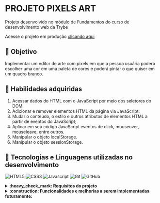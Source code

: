# PROJETO PIXELS ART

Projeto desenvolvido no módulo de Fundamentos do curso de desenvolvimento web da Trybe

<p>Acesse o projeto em produção <a href="" target="_blank">clicando aqui</a></p>

## 🎯 Objetivo

 Implementar um editor de arte com pixels em que a pessoa usuária poderá escolher uma cor em uma paleta de cores e poderá pintar o que quiser em um quadro branco.

## 📝 Habilidades adquiridas

  1. Acessar dados do HTML com o JavaScript por meio dos seletores do DOM.
  2. Adicionar e remover elementos HTML da página via JavaScript.
  3. Mudar o conteúdo, o estilo e outros atributos de elementos HTML a partir de eventos do JavaScript;
  4. Aplicar em seu código JavaScript eventos de click, mouseover, mouseleave, entre outros.
  5. Manipular o objeto localStorage.
  6. Manipular o objeto sessionStorage.
  

  ## :pushpin: Tecnologias e Linguagens utilizadas no desenvolvimento
  ![HTML5](https://img.shields.io/badge/html5-%23E34F26.svg?style=for-the-badge&logo=html5&logoColor=white)
  ![CSS3](https://img.shields.io/badge/css3-%231572B6.svg?style=for-the-badge&logo=css3&logoColor=white)
  ![Javascript](https://img.shields.io/badge/javascript-%23323330.svg?style=for-the-badge&logo=javascript&logoColor=%23F7DF1E)
  ![Git](https://img.shields.io/badge/git-%23F05033.svg?style=for-the-badge&logo=git&logoColor=white)
  ![GitHub](https://img.shields.io/badge/github-%23121011.svg?style=for-the-badge&logo=github&logoColor=white)

<details>
  <summary><strong>:heavy_check_mark: Requisitos do projeto  </strong></summary><br />

 - [x] Adicione à página o título "Paleta de Cores".
 - [x] Adicione à página uma paleta contendo quatro cores distintas.
 - [x] Adicione a cor preta como a primeira cor da paleta de cores
 - [x] Adicione um botão para gerar cores aleatórias para a paleta de cores.
 - [x] Implemente uma função usando localStorage para que a paleta de cores gerada aleatoriamente seja mantida após recarregar a página.
 - [x] Adicione à página um quadro contendo 25 pixels.
 - [x] Faça com que cada pixel do quadro tenha largura e altura de 40 pixels e borda preta de 1 pixel de espessura.
 - [x] Defina a cor preta como cor inicial da paleta de cores
 - [x] Crie uma função para selecionar uma cor na paleta de cores.
 - [x] Crie uma função que permita preencher um pixel do quadro com a cor selecionada na paleta de cores.
 - [x] Crie um botão que retorne a cor do quadro para a cor inicial.
 - [x] Crie uma função para salvar e recuperar o seu desenho atual no localStorage
 - [x] Crie um input que permita à pessoa usuária preencher um novo tamanho para o quadro de pixels.
 - [x] Crie uma função que limite o tamanho mínimo e máximo do quadro de pixels.
 - [x] Crie uma função para manter o tamanho novo do board ao recarregar a página.
</details>

<details>
  <summary><strong>:construction: Funcionalidades e melhorias a serem implementadas futuramente: </strong></summary><br />

 - [x] Responsividade e melhorias no CSS da pagina 
 
</details>


 
 

 
